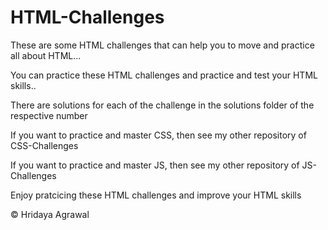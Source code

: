 # HTML-Challenges
These are some HTML challenges that can help you to move and practice all about HTML...

You can practice these HTML challenges and practice and test your HTML skills..

There are solutions for each of the challenge in the solutions folder of the respective number

If you want to practice and master CSS, then see my other repository of CSS-Challenges

If you want to practice and master JS, then see my other repository of JS-Challenges

Enjoy pratcicing these HTML challenges and improve your HTML skills

© Hridaya Agrawal
